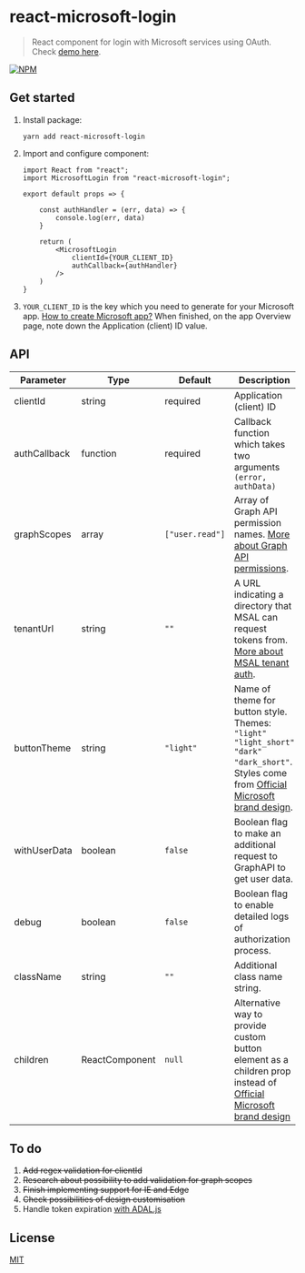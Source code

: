 # react-microsoft-login

> React component for login with Microsoft services using OAuth. Check [demo here](https://alexandrtovmach.github.io/react-microsoft-login/).

[![NPM](https://nodei.co/npm/react-microsoft-login.png)](https://www.npmjs.com/package/react-microsoft-login)

## Get started

1. Install package:
   ```
   yarn add react-microsoft-login
   ```
2. Import and configure component:

   ```
   import React from "react";
   import MicrosoftLogin from "react-microsoft-login";

   export default props => {

       const authHandler = (err, data) => {
           console.log(err, data)
       }

       return (
           <MicrosoftLogin
               clientId={YOUR_CLIENT_ID}
               authCallback={authHandler}
           />
       )
   }

   ```

3. `YOUR_CLIENT_ID` is the key which you need to generate for your Microsoft app. [How to create Microsoft app?](https://docs.microsoft.com/en-us/azure/active-directory/develop/quickstart-v2-register-an-app) When finished, on the app Overview page, note down the Application (client) ID value.

## API

| Parameter    | Type           | Default         | Description                                                                                                                                                                                                                                         |
| ------------ | -------------- | --------------- | --------------------------------------------------------------------------------------------------------------------------------------------------------------------------------------------------------------------------------------------------- |
| clientId     | string         | required        | Application (client) ID                                                                                                                                                                                                                             |
| authCallback | function       | required        | Callback function which takes two arguments `(error, authData)`                                                                                                                                                                                     |
| graphScopes  | array          | `["user.read"]` | Array of Graph API permission names. [More about Graph API permissions](https://developer.microsoft.com/en-us/graph/docs/concepts/permissions_reference).                                                                                           |
| tenantUrl    | string         | `""`            | A URL indicating a directory that MSAL can request tokens from. [More about MSAL tenant auth](https://github.com/AzureAD/microsoft-authentication-library-for-js/wiki/MSAL-basics).                                                                 |
| buttonTheme  | string         | `"light"`       | Name of theme for button style. Themes: `"light"` `"light_short"` `"dark"` `"dark_short"`. Styles come from [Official Microsoft brand design](https://docs.microsoft.com/en-us/azure/active-directory/develop/howto-add-branding-in-azure-ad-apps). |
| withUserData | boolean        | `false`         | Boolean flag to make an additional request to GraphAPI to get user data.                                                                                                                                                                            |
| debug        | boolean        | `false`         | Boolean flag to enable detailed logs of authorization process.                                                                                                                                                                                      |
| className    | string         | `""`            | Additional class name string.                                                                                                                                                                                                                       |
| children     | ReactComponent | `null`          | Alternative way to provide custom button element as a children prop instead of [Official Microsoft brand design](https://docs.microsoft.com/en-us/azure/active-directory/develop/howto-add-branding-in-azure-ad-apps)                               |

## To do

1. ~~Add regex validation for clientId~~
2. ~~Research about possibility to add validation for graph scopes~~
3. ~~Finish implementing support for IE and Edge~~
4. ~~Check possibilities of design customisation~~
5. Handle token expiration [with ADAL.js](https://docs.microsoft.com/en-us/azure/active-directory/develop/single-page-application#token-expiration)

## License

[MIT](https://github.com/nishanths/license/blob/master/LICENSE)
